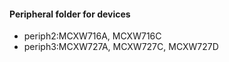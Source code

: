 #### Peripheral folder for devices
* periph2:MCXW716A, MCXW716C
* periph3:MCXW727A, MCXW727C, MCXW727D
